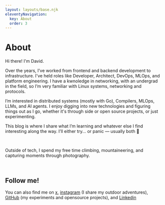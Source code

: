 ```yaml
---
layout: layouts/base.njk
eleventyNavigation:
  key: About
  order: 3
---
```


# About

Hi there! I'm David.

Over the years, I’ve worked from frontend and backend development to infrastructure. I've held roles like Developer, Architect, DevOps, MLOps, and platform engineering. I have a kwnoledge in networking, with an undergrad in the field, so I’m very familiar with Linux systems, networking and protocols.

I’m interested in distributed systems (mostly with Go), Compilers, MLOps, LLMs, and AI agents. I enjoy digging into new technologies and figuring things out as I go, whether it's through side or open source projects, or just experimenting.

This blog is where I share what I’m learning and whatever else I find interesting along the way. I’ll either try... or panic — usually both 🤣

<br />

Outside of tech, I spend my free time climbing, mountaineering, and capturing moments through photography.

<br />


## Follow me!

You can also find me on [x](https://x.com/davipsh), [instagram](https://www.instagram.com/davo.enq/) (I share my outdoor adventures), [GitHub](https://github.com/trypanic) (my experiments and opensource projects), and [Linkedin](https://www.linkedin.com/in/davidenq/)
